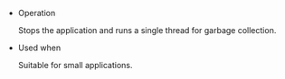 
- Operation

    Stops the application and runs a single thread for garbage collection.

- Used when

    Suitable for small applications.